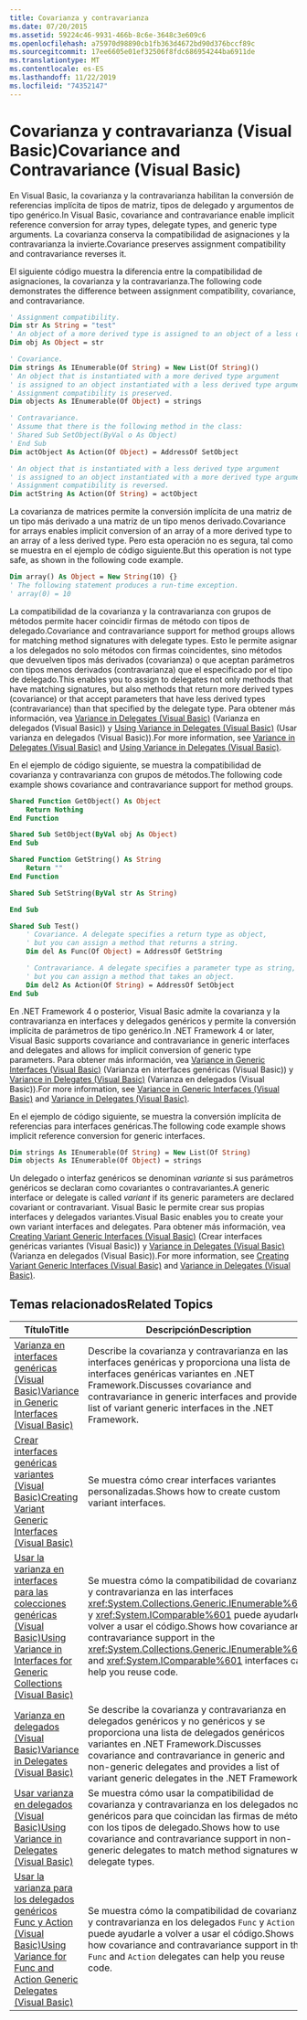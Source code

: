 ```yaml
---
title: Covarianza y contravarianza
ms.date: 07/20/2015
ms.assetid: 59224c46-9931-466b-8c6e-3648c3e609c6
ms.openlocfilehash: a75970d98890cb1fb363d4672bd90d376bccf89c
ms.sourcegitcommit: 17ee6605e01ef32506f8fdc686954244ba6911de
ms.translationtype: MT
ms.contentlocale: es-ES
ms.lasthandoff: 11/22/2019
ms.locfileid: "74352147"
---
```

# <a name="covariance-and-contravariance-visual-basic"></a><span data-ttu-id="85191-102">Covarianza y contravarianza (Visual Basic)</span><span class="sxs-lookup"><span data-stu-id="85191-102">Covariance and Contravariance (Visual Basic)</span></span>

<span data-ttu-id="85191-103">En Visual Basic, la covarianza y la contravarianza habilitan la conversión de referencias implícita de tipos de matriz, tipos de delegado y argumentos de tipo genérico.</span><span class="sxs-lookup"><span data-stu-id="85191-103">In Visual Basic, covariance and contravariance enable implicit reference conversion for array types, delegate types, and generic type arguments.</span></span> <span data-ttu-id="85191-104">La covarianza conserva la compatibilidad de asignaciones y la contravarianza la invierte.</span><span class="sxs-lookup"><span data-stu-id="85191-104">Covariance preserves assignment compatibility and contravariance reverses it.</span></span>

<span data-ttu-id="85191-105">El siguiente código muestra la diferencia entre la compatibilidad de asignaciones, la covarianza y la contravarianza.</span><span class="sxs-lookup"><span data-stu-id="85191-105">The following code demonstrates the difference between assignment compatibility, covariance, and contravariance.</span></span>

```vb
' Assignment compatibility.
Dim str As String = "test"
' An object of a more derived type is assigned to an object of a less derived type.
Dim obj As Object = str

' Covariance.
Dim strings As IEnumerable(Of String) = New List(Of String)()
' An object that is instantiated with a more derived type argument
' is assigned to an object instantiated with a less derived type argument.
' Assignment compatibility is preserved.
Dim objects As IEnumerable(Of Object) = strings

' Contravariance.
' Assume that there is the following method in the class:
' Shared Sub SetObject(ByVal o As Object)
' End Sub
Dim actObject As Action(Of Object) = AddressOf SetObject

' An object that is instantiated with a less derived type argument
' is assigned to an object instantiated with a more derived type argument.
' Assignment compatibility is reversed.
Dim actString As Action(Of String) = actObject
```

<span data-ttu-id="85191-106">La covarianza de matrices permite la conversión implícita de una matriz de un tipo más derivado a una matriz de un tipo menos derivado.</span><span class="sxs-lookup"><span data-stu-id="85191-106">Covariance for arrays enables implicit conversion of an array of a more derived type to an array of a less derived type.</span></span> <span data-ttu-id="85191-107">Pero esta operación no es segura, tal como se muestra en el ejemplo de código siguiente.</span><span class="sxs-lookup"><span data-stu-id="85191-107">But this operation is not type safe, as shown in the following code example.</span></span>

```vb
Dim array() As Object = New String(10) {}
' The following statement produces a run-time exception.
' array(0) = 10
```

<span data-ttu-id="85191-108">La compatibilidad de la covarianza y la contravarianza con grupos de métodos permite hacer coincidir firmas de método con tipos de delegado.</span><span class="sxs-lookup"><span data-stu-id="85191-108">Covariance and contravariance support for method groups allows for matching method signatures with delegate types.</span></span> <span data-ttu-id="85191-109">Esto le permite asignar a los delegados no solo métodos con firmas coincidentes, sino métodos que devuelven tipos más derivados (covarianza) o que aceptan parámetros con tipos menos derivados (contravarianza) que el especificado por el tipo de delegado.</span><span class="sxs-lookup"><span data-stu-id="85191-109">This enables you to assign to delegates not only methods that have matching signatures, but also methods that return more derived types (covariance) or that accept parameters that have less derived types (contravariance) than that specified by the delegate type.</span></span> <span data-ttu-id="85191-110">Para obtener más información, vea [Variance in Delegates (Visual Basic)](../../../../visual-basic/programming-guide/concepts/covariance-contravariance/variance-in-delegates.md) (Varianza en delegados (Visual Basic)) y [Using Variance in Delegates (Visual Basic)](../../../../visual-basic/programming-guide/concepts/covariance-contravariance/using-variance-in-delegates.md) (Usar varianza en delegados (Visual Basic)).</span><span class="sxs-lookup"><span data-stu-id="85191-110">For more information, see [Variance in Delegates (Visual Basic)](../../../../visual-basic/programming-guide/concepts/covariance-contravariance/variance-in-delegates.md) and [Using Variance in Delegates (Visual Basic)](../../../../visual-basic/programming-guide/concepts/covariance-contravariance/using-variance-in-delegates.md).</span></span>

<span data-ttu-id="85191-111">En el ejemplo de código siguiente, se muestra la compatibilidad de covarianza y contravarianza con grupos de métodos.</span><span class="sxs-lookup"><span data-stu-id="85191-111">The following code example shows covariance and contravariance support for method groups.</span></span>

```vb
Shared Function GetObject() As Object
    Return Nothing
End Function

Shared Sub SetObject(ByVal obj As Object)
End Sub

Shared Function GetString() As String
    Return ""
End Function

Shared Sub SetString(ByVal str As String)

End Sub

Shared Sub Test()
    ' Covariance. A delegate specifies a return type as object,
    ' but you can assign a method that returns a string.
    Dim del As Func(Of Object) = AddressOf GetString

    ' Contravariance. A delegate specifies a parameter type as string,
    ' but you can assign a method that takes an object.
    Dim del2 As Action(Of String) = AddressOf SetObject
End Sub
```

<span data-ttu-id="85191-112">En .NET Framework 4 o posterior, Visual Basic admite la covarianza y la contravarianza en interfaces y delegados genéricos y permite la conversión implícita de parámetros de tipo genérico.</span><span class="sxs-lookup"><span data-stu-id="85191-112">In .NET Framework 4 or later, Visual Basic supports covariance and contravariance in generic interfaces and delegates and allows for implicit conversion of generic type parameters.</span></span> <span data-ttu-id="85191-113">Para obtener más información, vea [Variance in Generic Interfaces (Visual Basic)](../../../../visual-basic/programming-guide/concepts/covariance-contravariance/variance-in-generic-interfaces.md) (Varianza en interfaces genéricas (Visual Basic)) y [Variance in Delegates (Visual Basic)](../../../../visual-basic/programming-guide/concepts/covariance-contravariance/variance-in-delegates.md) (Varianza en delegados (Visual Basic)).</span><span class="sxs-lookup"><span data-stu-id="85191-113">For more information, see [Variance in Generic Interfaces (Visual Basic)](../../../../visual-basic/programming-guide/concepts/covariance-contravariance/variance-in-generic-interfaces.md) and [Variance in Delegates (Visual Basic)](../../../../visual-basic/programming-guide/concepts/covariance-contravariance/variance-in-delegates.md).</span></span>

<span data-ttu-id="85191-114">En el ejemplo de código siguiente, se muestra la conversión implícita de referencias para interfaces genéricas.</span><span class="sxs-lookup"><span data-stu-id="85191-114">The following code example shows implicit reference conversion for generic interfaces.</span></span>

```vb
Dim strings As IEnumerable(Of String) = New List(Of String)
Dim objects As IEnumerable(Of Object) = strings
```

<span data-ttu-id="85191-115">Un delegado o interfaz genéricos se denominan *variante* si sus parámetros genéricos se declaran como covariantes o contravariantes.</span><span class="sxs-lookup"><span data-stu-id="85191-115">A generic interface or delegate is called *variant* if its generic parameters are declared covariant or contravariant.</span></span> <span data-ttu-id="85191-116">Visual Basic le permite crear sus propias interfaces y delegados variantes.</span><span class="sxs-lookup"><span data-stu-id="85191-116">Visual Basic enables you to create your own variant interfaces and delegates.</span></span> <span data-ttu-id="85191-117">Para obtener más información, vea [Creating Variant Generic Interfaces (Visual Basic)](../../../../visual-basic/programming-guide/concepts/covariance-contravariance/creating-variant-generic-interfaces.md) (Crear interfaces genéricas variantes (Visual Basic)) y [Variance in Delegates (Visual Basic)](../../../../visual-basic/programming-guide/concepts/covariance-contravariance/variance-in-delegates.md) (Varianza en delegados (Visual Basic)).</span><span class="sxs-lookup"><span data-stu-id="85191-117">For more information, see [Creating Variant Generic Interfaces (Visual Basic)](../../../../visual-basic/programming-guide/concepts/covariance-contravariance/creating-variant-generic-interfaces.md) and [Variance in Delegates (Visual Basic)](../../../../visual-basic/programming-guide/concepts/covariance-contravariance/variance-in-delegates.md).</span></span>

## <a name="related-topics"></a><span data-ttu-id="85191-118">Temas relacionados</span><span class="sxs-lookup"><span data-stu-id="85191-118">Related Topics</span></span>

|<span data-ttu-id="85191-119">Título</span><span class="sxs-lookup"><span data-stu-id="85191-119">Title</span></span>|<span data-ttu-id="85191-120">Descripción</span><span class="sxs-lookup"><span data-stu-id="85191-120">Description</span></span>|
|-----------|-----------------|
|[<span data-ttu-id="85191-121">Varianza en interfaces genéricas (Visual Basic)</span><span class="sxs-lookup"><span data-stu-id="85191-121">Variance in Generic Interfaces (Visual Basic)</span></span>](../../../../visual-basic/programming-guide/concepts/covariance-contravariance/variance-in-generic-interfaces.md)|<span data-ttu-id="85191-122">Describe la covarianza y contravarianza en las interfaces genéricas y proporciona una lista de interfaces genéricas variantes en .NET Framework.</span><span class="sxs-lookup"><span data-stu-id="85191-122">Discusses covariance and contravariance in generic interfaces and provides a list of variant generic interfaces in the .NET Framework.</span></span>|
|[<span data-ttu-id="85191-123">Crear interfaces genéricas variantes (Visual Basic)</span><span class="sxs-lookup"><span data-stu-id="85191-123">Creating Variant Generic Interfaces (Visual Basic)</span></span>](../../../../visual-basic/programming-guide/concepts/covariance-contravariance/creating-variant-generic-interfaces.md)|<span data-ttu-id="85191-124">Se muestra cómo crear interfaces variantes personalizadas.</span><span class="sxs-lookup"><span data-stu-id="85191-124">Shows how to create custom variant interfaces.</span></span>|
|[<span data-ttu-id="85191-125">Usar la varianza en interfaces para las colecciones genéricas (Visual Basic)</span><span class="sxs-lookup"><span data-stu-id="85191-125">Using Variance in Interfaces for Generic Collections (Visual Basic)</span></span>](../../../../visual-basic/programming-guide/concepts/covariance-contravariance/using-variance-in-interfaces-for-generic-collections.md)|<span data-ttu-id="85191-126">Se muestra cómo la compatibilidad de covarianza y contravarianza en las interfaces <xref:System.Collections.Generic.IEnumerable%601> y <xref:System.IComparable%601> puede ayudarle a volver a usar el código.</span><span class="sxs-lookup"><span data-stu-id="85191-126">Shows how covariance and contravariance support in the <xref:System.Collections.Generic.IEnumerable%601> and <xref:System.IComparable%601> interfaces can help you reuse code.</span></span>|
|[<span data-ttu-id="85191-127">Varianza en delegados (Visual Basic)</span><span class="sxs-lookup"><span data-stu-id="85191-127">Variance in Delegates (Visual Basic)</span></span>](../../../../visual-basic/programming-guide/concepts/covariance-contravariance/variance-in-delegates.md)|<span data-ttu-id="85191-128">Se describe la covarianza y contravarianza en delegados genéricos y no genéricos y se proporciona una lista de delegados genéricos variantes en .NET Framework.</span><span class="sxs-lookup"><span data-stu-id="85191-128">Discusses covariance and contravariance in generic and non-generic delegates and provides a list of variant generic delegates in the .NET Framework.</span></span>|
|[<span data-ttu-id="85191-129">Usar varianza en delegados (Visual Basic)</span><span class="sxs-lookup"><span data-stu-id="85191-129">Using Variance in Delegates (Visual Basic)</span></span>](../../../../visual-basic/programming-guide/concepts/covariance-contravariance/using-variance-in-delegates.md)|<span data-ttu-id="85191-130">Se muestra cómo usar la compatibilidad de covarianza y contravarianza en los delegados no genéricos para que coincidan las firmas de método con los tipos de delegado.</span><span class="sxs-lookup"><span data-stu-id="85191-130">Shows how to use covariance and contravariance support in non-generic delegates to match method signatures with delegate types.</span></span>|
|[<span data-ttu-id="85191-131">Usar la varianza para los delegados genéricos Func y Action (Visual Basic)</span><span class="sxs-lookup"><span data-stu-id="85191-131">Using Variance for Func and Action Generic Delegates (Visual Basic)</span></span>](../../../../visual-basic/programming-guide/concepts/covariance-contravariance/using-variance-for-func-and-action-generic-delegates.md)|<span data-ttu-id="85191-132">Se muestra cómo la compatibilidad de covarianza y contravarianza en los delegados `Func` y `Action` puede ayudarle a volver a usar el código.</span><span class="sxs-lookup"><span data-stu-id="85191-132">Shows how covariance and contravariance support in the `Func` and `Action` delegates can help you reuse code.</span></span>|
